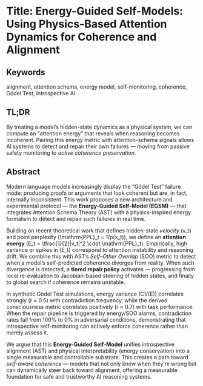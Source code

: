 # Title: Energy-Guided Self-Models: Using Physics-Based Attention Dynamics for Coherence and Alignment

## Keywords

alignment, attention schema, energy model, self-monitoring, coherence, Gödel Test, introspective AI

## TL;DR

By treating a model’s hidden-state dynamics as a physical system, we can compute an “attention energy” that reveals when reasoning becomes incoherent. Pairing this energy metric with attention-schema signals allows AI systems to detect and repair their own failures — moving from passive safety monitoring to *active coherence preservation.*

## Abstract

Modern language models increasingly display the “Gödel Test” failure mode: producing proofs or arguments that look coherent but are, in fact, internally inconsistent. This work proposes a new architecture and experimental protocol — the **Energy-Guided Self-Model (EGSM)** — that integrates Attention Schema Theory (AST) with a physics-inspired energy formalism to detect and repair such failures in real time.

Building on recent theoretical work that defines hidden-state *velocity* (v_t) and point perplexity (\mathrm{PPL}_t = 1/p(x_t)), we define an **attention energy** (E_t = \tfrac{1}{2}|v_t|^2 \cdot \mathrm{PPL}_t). Empirically, high variance or spikes in (E_t) correspond to attention instability and reasoning drift. We combine this with AST’s *Self–Other Overlap* (SOO) metric to detect when a model’s self-predicted coherence diverges from reality. When such divergence is detected, a **tiered repair policy** activates — progressing from local re-evaluation to Jacobian-based steering of hidden states, and finally to global search if coherence remains unstable.

In synthetic Gödel Test simulations, energy variance (CV(E)) correlates strongly (r ≈ 0.5) with contradiction frequency, while the derived consciousness metric correlates positively (r ≈ 0.7) with task performance. When the repair pipeline is triggered by energy/SOO alarms, contradiction rates fall from 100% to 0% in adversarial conditions, demonstrating that introspective self-monitoring can actively enforce coherence rather than merely assess it.

We argue that this **Energy-Guided Self-Model** unifies introspective alignment (AST) and physical interpretability (energy conservation) into a single measurable and controllable substrate. This creates a path toward *self-aware coherence* — models that not only know when they’re wrong but can dynamically steer back toward alignment, offering a measurable foundation for safe and trustworthy AI reasoning systems.
